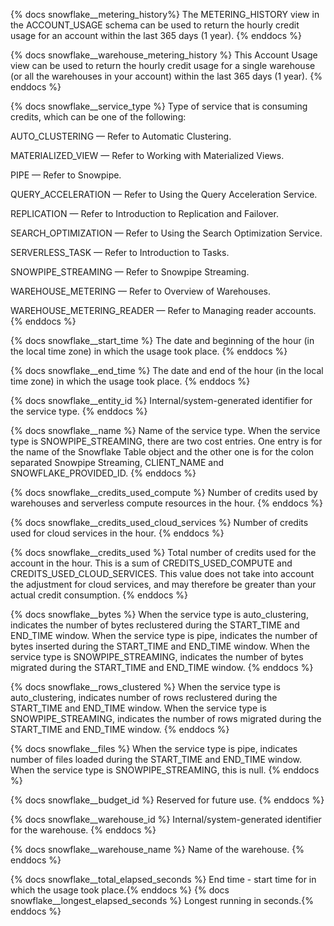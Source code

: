 {% docs snowflake__metering_history%}
The METERING_HISTORY view in the ACCOUNT_USAGE schema can be used to return 
the hourly credit usage for an account within the last 365 days (1 year).
{% enddocs %}

{% docs snowflake__warehouse_metering_history %}
This Account Usage view can be used to return the hourly credit usage
for a single warehouse (or all the warehouses in your account) within
the last 365 days (1 year).
{% enddocs %}




{% docs snowflake__service_type %}
Type of service that is consuming credits, which can be one of the following:

AUTO_CLUSTERING — Refer to Automatic Clustering.

MATERIALIZED_VIEW — Refer to Working with Materialized Views.

PIPE — Refer to Snowpipe.

QUERY_ACCELERATION — Refer to Using the Query Acceleration Service.

REPLICATION — Refer to Introduction to Replication and Failover.

SEARCH_OPTIMIZATION — Refer to Using the Search Optimization Service.

SERVERLESS_TASK — Refer to Introduction to Tasks.

SNOWPIPE_STREAMING — Refer to Snowpipe Streaming.

WAREHOUSE_METERING — Refer to Overview of Warehouses.

WAREHOUSE_METERING_READER — Refer to Managing reader accounts.
{% enddocs %}

{% docs snowflake__start_time %}
The date and beginning of the hour (in the local time zone) in which the usage took place.
{% enddocs %}

{% docs snowflake__end_time %}
The date and end of the hour (in the local time zone) in which the usage took place.
{% enddocs %}

{% docs snowflake__entity_id %}
Internal/system-generated identifier for the service type.
{% enddocs %}

{% docs snowflake__name %}
Name of the service type. When the service type is SNOWPIPE_STREAMING, there are two cost entries. One entry is for the name of the Snowflake Table object and the other one is for the colon separated Snowpipe Streaming, CLIENT_NAME and SNOWFLAKE_PROVIDED_ID.
{% enddocs %}

{% docs snowflake__credits_used_compute %}
Number of credits used by warehouses and serverless compute resources in the hour.
{% enddocs %}

{% docs snowflake__credits_used_cloud_services %}
Number of credits used for cloud services in the hour.
{% enddocs %}

{% docs snowflake__credits_used %}
Total number of credits used for the account in the hour. This is a sum of CREDITS_USED_COMPUTE and CREDITS_USED_CLOUD_SERVICES. This value does not take into account the adjustment for cloud services, and may therefore be greater than your actual credit consumption.
{% enddocs %}

{% docs snowflake__bytes %}
When the service type is auto_clustering, indicates the number of bytes reclustered during the START_TIME and END_TIME window. When the service type is pipe, indicates the number of bytes inserted during the START_TIME and END_TIME window. When the service type is SNOWPIPE_STREAMING, indicates the number of bytes migrated during the START_TIME and END_TIME window.
{% enddocs %}

{% docs snowflake__rows_clustered %}
When the service type is auto_clustering, indicates number of rows reclustered during the START_TIME and END_TIME window. When the service type is SNOWPIPE_STREAMING, indicates the number of rows migrated during the START_TIME and END_TIME window.
{% enddocs %}

{% docs snowflake__files %}
When the service type is pipe, indicates number of files loaded during the START_TIME and END_TIME window. When the service type is SNOWPIPE_STREAMING, this is null.
{% enddocs %}

{% docs snowflake__budget_id %}
Reserved for future use.
{% enddocs %}

{% docs snowflake__warehouse_id %}
Internal/system-generated identifier for the warehouse.
{% enddocs %}

{% docs snowflake__warehouse_name %}
Name of the warehouse.
{% enddocs %}

{% docs snowflake__total_elapsed_seconds %} End time - start time for in which the usage took place.{% enddocs %}
{% docs snowflake__longest_elapsed_seconds %} Longest running in seconds.{% enddocs %}
